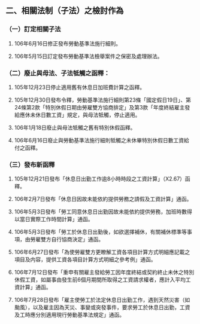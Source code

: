 ## 二、相關法制（子法）之檢討作為

### （一）訂定相關子法

1. 106年6月16日修正發布勞動基準法施行細則。

2. 106年5月15日訂定發布勞動基準法檢舉案件之保密及處理辦法。

### （二）廢止與母法、子法牴觸之函釋：

1. 105年12月23日停止適用舊有休息日加班費計算之函釋。

2. 105年12月30日發布令釋，勞動基準法施行細則第23條「國定假日19日」、第24條第2款「特別休假日期由勞雇雙方協商排定」及第3款「年度終結雇主發給應休未休日數工資」規定，與母法牴觸，停止適用。

3. 106年1月18日廢止與母法牴觸之舊有特別休假函釋。

4. 106年6月16日廢止與勞動基準法施行細則牴觸之未休畢特別休假日數工資給付之函釋。

### （三）發布新函釋

1. 105年12月21日發布「休息日出勤工作逾8小時時段之工資計算」（X2.67）函釋。

2. 106年2月7日發布「休息日因故未能依約提供勞務之請假及工資計算」通函。

3. 106年5月3日發布「勞工同意休息日出勤因故未能依約提供勞務，加班時數得以當日實際工作時間計算」通函。

4. 106年5月3日發布「勞工於休息日出勤後，如欲選擇補休，有關補休標準等事項，由勞雇雙方自行協商決定」通函。

5. 106年6月27日發布「為使勞雇雙方更瞭解工資各項目計算方式明細應記載之項目及内容，提供工資各項目計算方式明細之參考例」通函。

6. 106年7月12日發布「重申有關雇主發給勞工因年度終結或契約終止未休之特別休假工資，如屬事由發生前6個月期間所取得之工資請求權者，應計入平均工資計算」通函。

7. 106年7月28日發布「雇主使勞工於法定休息日出勤工作，遇到天然災害（如颱風），以及雇主因為天災、事變或突發事件，要求勞工於休息日出勤，工資及工時應分別適用現行勞動基準法規定」通函。
